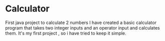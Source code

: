 # Calculator
First java project to calculate 2 numbers
I have created a basic calculator program that takes two integer inputs and an operator input and calculates them.
It's my first project , so i have tried to keep it simple.

